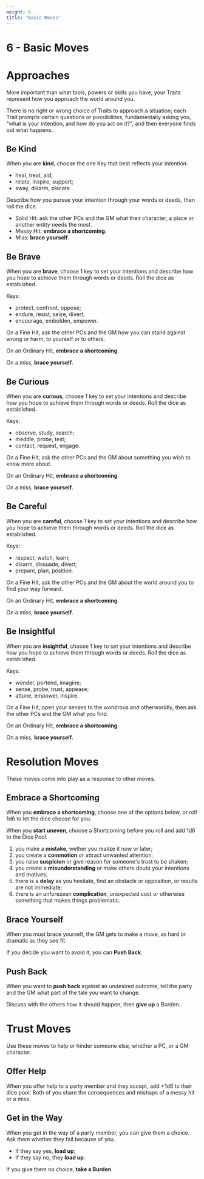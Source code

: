 ```yaml
---
weight: 6
title: "Basic Moves"
---
```


# 6 - Basic Moves

# Approaches

More important than what tools, powers or skills you have, your Traits represent how you approach the world around you.

There is no right or wrong choice of Traits to approach a situation; each Trait prompts certain questions or possibilities, fundamentally asking you, "what is your intention, and how do you act on it?", and then everyone finds out what happens.

## Be Kind

When you are **kind**, choose the one Key that best reflects your intention:

- heal, treat, aid;
- relate, inspire, support;
- sway, disarm, placate.

 Describe how you pursue your intention through your words or deeds, then roll the dice.

- Solid Hit: ask the other PCs and the GM what their character, a place or another entity needs the most.
- Messy Hit: **embrace a shortcoming**.
- Miss: **brace yourself**.

## Be Brave

When you are **brave**, choose 1 key to set your intentions and describe how you hope to achieve them through words or deeds. Roll the dice as established.

Keys:
- protect, confront, oppose;
- endure, resist, seize, divert;
- encourage, embolden, empower.

On a Fine Hit, ask the other PCs and the GM how you can stand against wrong or harm, to yourself or to others.

On an Ordinary Hit, **embrace a shortcoming**.

On a miss, **brace yourself**.

## Be Curious

When you are **curious**, choose 1 key to set your intentions and describe how you hope to achieve them through words or deeds. Roll the dice as established.

Keys:
- observe, study, search;
- meddle, probe, test;
- contact, request, engage.

On a Fine Hit, ask the other PCs and the GM about something you wish to know more about.

On an Ordinary Hit, **embrace a shortcoming**.

On a miss, **brace yourself**.

## Be Careful

When you are **careful**, choose 1 key to set your intentions and describe how you hope to achieve them through words or deeds. Roll the dice as established.

Keys:
- respect, watch, learn;
- disarm, dissuade, divert;
- prepare, plan, position.

On a Fine Hit, ask the other PCs and the GM about the world around you to find your way forward.

On an Ordinary Hit, **embrace a shortcoming**.

On a miss, **brace yourself**.

## Be Insightful

When you are **insightful**, choose 1 key to set your intentions and describe how you hope to achieve them through words or deeds. Roll the dice as established.

Keys:
- wonder, portend, imagine;
- sense, probe, trust, appease;
- attune, empower, inspire.

On a Fine Hit,  open your senses to the wondrous and otherworldly, then ask the other PCs and the GM what you find.

On an Ordinary Hit, **embrace a shortcoming**.

On a miss, **brace yourself**.

# Resolution Moves

These moves come into play as a response to other moves.

## Embrace a Shortcoming

When you **embrace a shortcoming**, choose one of the options below, or roll 1d6 to let the dice choose for you.

When you **start uneven**, choose a Shortcoming before you roll and add 1d6 to the Dice Pool.

1. you make a **mistake**, wether you realize it now or later;
2. you create a **commotion** or attract unwanted attention;
3. you raise **suspicion** or give reason for someone's trust to be shaken;
4. you create a **misunderstanding** or make others doubt your intentions and motives;
5. there is a **delay** as you hesitate, find an obstacle or opposition, or results are not immediate;
6. there is an unforeseen **complication**, unexpected cost or otherwise something that makes things problematic.

## Brace Yourself

When you must brace yourself, the GM gets to make a move, as hard or dramatic as they see fit. 

If you decide you want to avoid it, you can **Push Back**.

## Push Back

When you want to **push back** against an undesired outcome, tell the party and the GM what part of the tale you want to change.

Discuss with the others how it should happen, then **give up** a Burden.

# Trust Moves

Use these moves to help or hinder someone else, whether a PC, or a GM character.

## Offer Help

When you offer help to a party member and they accept, add +1d6 to their dice pool. Both of you share the consequences and mishaps of a messy hit or a miss.

## Get in the Way

When you get in the way of a party member, you can give them a choice. Ask them whether they fail because of you.

- If they say yes, **load up**;
- If they say no, they **load up**.

If you give them no choice, **take a Burden**.